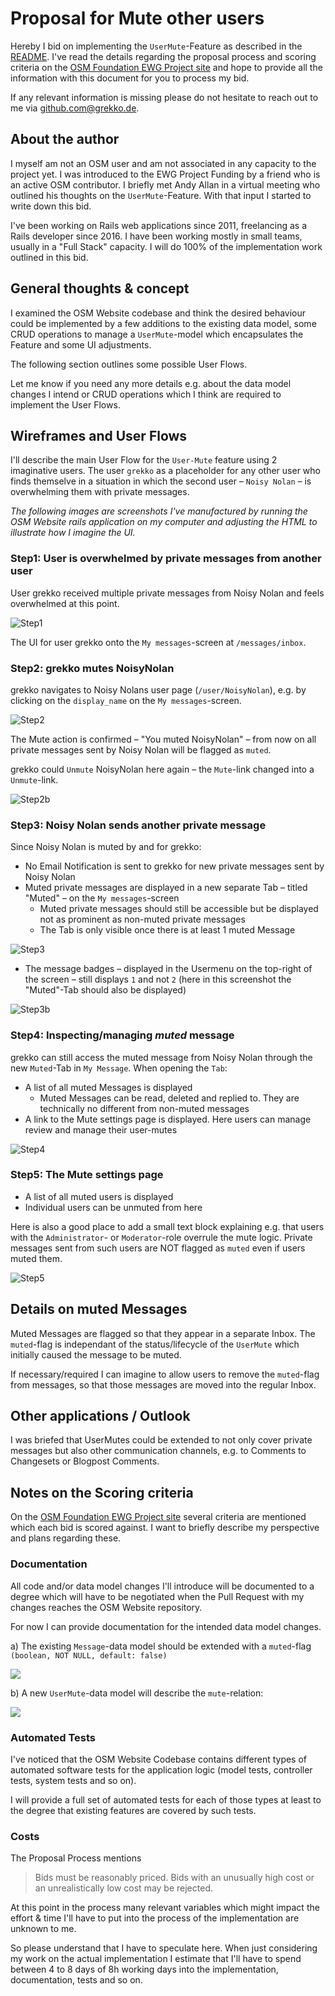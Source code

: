 # Proposal for Mute other users

Hereby I bid on implementing the `UserMute`-Feature as described in the [README](../README.md). I've read the details regarding the proposal process and scoring criteria on the [OSM Foundation EWG Project site](https://wiki.osmfoundation.org/wiki/Engineering_Working_Group/Project_Funding_Framework) and hope to provide all the information with this document for you to process my bid.

If any relevant information is missing please do not hesitate to reach out to me via <github.com@grekko.de>.

## About the author

I myself am not an OSM user and am not associated in any capacity to the project yet. I was introduced to the EWG Project Funding by a friend who is an active OSM contributor. I briefly met Andy Allan in a virtual meeting who outlined his thoughts on the  `UserMute`-Feature. With that input I started to write down this bid.

I've been working on Rails web applications since 2011, freelancing as a Rails developer since 2016. I have been working mostly in small teams, usually in a "Full Stack" capacity. I will do 100% of the implementation work outlined in this bid.


## General thoughts & concept

I examined the OSM Website codebase and think the desired behaviour could be implemented by a few additions to the existing data model, some CRUD operations to manage a `UserMute`-model which encapsulates the Feature and some UI adjustments.

The following section outlines some possible User Flows.

Let me know if you need any more details e.g. about the data model changes I intend or CRUD operations which I think are required to implement the User Flows.

## Wireframes and User Flows

I'll describe the main User Flow for the `User-Mute` feature using 2 imaginative users. The user `grekko` as a placeholder for any other user who finds themselve in a situation in which the second user – `Noisy Nolan` – is overwhelming them with private messages.

_The following images are screenshots I've manufactured by running the OSM Website rails application on my computer and adjusting the HTML to illustrate how I imagine the UI._


### Step1: User is overwhelmed by private messages from another user

User grekko received multiple private messages from Noisy Nolan and feels overwhelmed at this point.

![Step1](images/osm-mute-users-step1.png)

The UI for user grekko onto the `My messages`-screen at `/messages/inbox`.


### Step2: grekko mutes NoisyNolan

grekko navigates to Noisy Nolans user page (`/user/NoisyNolan`), e.g. by clicking on the `display_name` on the `My messages`-screen.

![Step2](images/osm-mute-users-step2.png)

The Mute action is confirmed – "You muted NoisyNolan" – from now on all private messages sent by Noisy Nolan will be flagged as `muted`.

grekko could `Unmute` NoisyNolan here again – the `Mute`-link changed into a `Unmute`-link.

![Step2b](images/osm-mute-users-step2b.png)

### Step3: Noisy Nolan sends another private message

Since Noisy Nolan is muted by and for grekko:

- No Email Notification is sent to grekko for new private messages sent by Noisy Nolan
- Muted private messages are displayed in a new separate Tab – titled "Muted" – on the `My messages`-screen
  - Muted private messages should still be accessible but be displayed not as prominent as non-muted private messages
  - The Tab is only visible once there is at least 1 muted Message

![Step3](images/osm-mute-users-step3.png)

- The message badges – displayed in the Usermenu on the top-right of the screen – still displays `1` and not `2` (here in this screenshot the "Muted"-Tab should also be displayed)

![Step3b](images/osm-mute-users-step3b.png)

### Step4: Inspecting/managing _muted_ message

grekko can still access the muted message from Noisy Nolan through the new `Muted`-Tab in `My Message`. When opening the `Tab`:

- A list of all muted Messages is displayed
  - Muted Messages can be read, deleted and replied to. They are technically no different from non-muted messages
- A link to the Mute settings page is displayed. Here users can manage review and manage their user-mutes

![Step4](images/osm-mute-users-step4.png)

### Step5: The Mute settings page

- A list of all muted users is displayed
- Individual users can be unmuted from here

Here is also a good place to add a small text block explaining e.g. that users with the `Administrator`- or `Moderator`-role overrule the mute logic. Private messages sent from such users are NOT flagged as `muted` even if users muted them.

![Step5](images/osm-mute-users-step5.png)

## Details on muted Messages

Muted Messages are flagged so that they appear in a separate Inbox. The `muted`-flag is independant of the status/lifecycle of the `UserMute` which initially caused the message to be muted.

If necessary/required I can imagine to allow users to remove the `muted`-flag from messages, so that those messages are moved into the regular Inbox.

## Other applications / Outlook

I was briefed that UserMutes could be extended to not only cover private messages but also other communication channels, e.g. to Comments to Changesets or Blogpost Comments.


## Notes on the Scoring criteria

On the [OSM Foundation EWG Project site](https://wiki.osmfoundation.org/wiki/Engineering_Working_Group/Project_Funding_Framework) several criteria are mentioned which each bid is scored against. I want to briefly describe my perspective and plans regarding these.

### Documentation

All code and/or data model changes I'll introduce will be documented to a degree which will have to be negotiated when the Pull Request with my changes reaches the OSM Website repository. 

For now I can provide documentation for the intended data model changes.

a) The existing `Message`-data model should be extended with a `muted`-flag `(boolean, NOT NULL, default: false)`

![](images/osm-mute-datamodel-changes.png)

b) A new `UserMute`-data model will describe the `mute`-relation:

![](images/osm-mute-datamodel-usermute.png)


### Automated Tests

I've noticed that the OSM Website Codebase contains different types of automated software tests for the application logic (model tests, controller tests, system tests and so on).

I will provide a full set of automated tests for each of those types at least to the degree that existing features are covered by such tests.


### Costs

The Proposal Process mentions

> Bids must be reasonably priced. Bids with an unusually high cost or an unrealistically low cost may be rejected.

At this point in the process many relevant variables which might impact the effort & time I'll have to put into the process of the implementation are unknown to me.

So please understand that I have to speculate here. When just considering my work on the actual implementation I estimate that I'll have to spend between 4 to 8 days of 8h working days into the implementation, documentation, tests and so on.